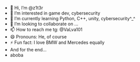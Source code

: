 - 👋 Hi, I’m @z1t3r
- 👀 I’m interested in game dev, cybersecurity
- 🌱 I’m currently learning Python, C++, unity, cybersecurity^_^
- 💞️ I’m looking to collaborate on ...
- 📫 How to reach me tg: @VaLva101
- 😄 Pronouns: He, of course
- ⚡ Fun fact: I love BMW and Mercedes equally
- And for the end...
- aboba

<!---
z1t3r/z1t3r is a ✨ special ✨ repository because its `README.md` (this file) appears on your GitHub profile.
You can click the Preview link to take a look at your changes.
--->
